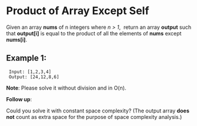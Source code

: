 # Product of Array Except Self

Given an array **nums** of n integers where _n > 1_,  return an array **output** such that **output[i]** is equal to the product of all the elements of **nums** except **nums[i]**.


## Example 1:
```
 Input: [1,2,3,4]
 Output: [24,12,8,6]
```

**Note**: Please solve it without division and in O(n).



**Follow up**:

Could you solve it with constant space complexity? (The output array **does not** count as extra space for the purpose of space complexity analysis.)